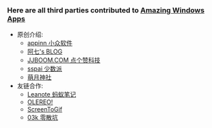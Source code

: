 ### Here are all third parties contributed to [Amazing Windows Apps](https://github.com/AmazingApps/Amazing-Windows-Apps)

* 原创介绍:
    * [appinn   小众软件](http://www.appinn.com/windows-apps-that-amaze-us/)
    * [阿七's BLOG](https://www.aptx4869.org/wapps/)
    * [JJBOOM.COM   点个赞科技](http://wiki.jjboom.com/doku.php?id=专题策划:常用软件建议)
    * [sspai   少数派](https://sspai.com/post/38866)
    * [萌月神社](http://blog.ciovem.org/?p=280)
* 友链合作:
    * [Leanote 蚂蚁笔记](https://leanote.com/)
    * [OLEREO!](http://olereo.com/links)
    * [ScreenToGif](https://github.com/NickeManarin/ScreenToGif)
    * [03k   零散坑](https://03k.org)
